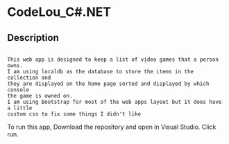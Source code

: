 ﻿# CodeLou_C#.NET 

## Description
```

This web app is designed to keep a list of video games that a person owns.  
I am using localdb as the database to store the items in the collection and 
they are displayed on the home page sorted and displayed by which console
the game is owned on.
I am using Bootstrap for most of the web apps layout but it does have a little
custom css to fix some things I didn't like

```

To run this app, Download the repository and open in Visual Studio. 
Click run.
